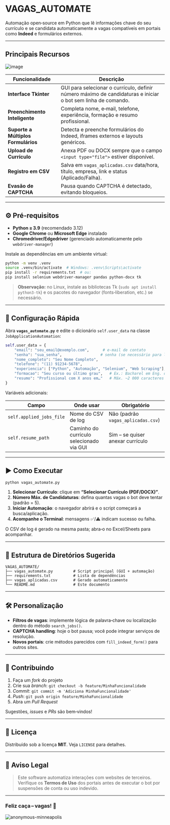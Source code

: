 # VAGAS\_AUTOMATE

Automação open‑source em Python que lê informações chave do seu currículo e se candidata automaticamente a vagas compatíveis em portais como **Indeed** e formulários externos.

---

## Principais Recursos

![image](https://github.com/user-attachments/assets/38ece46f-40e4-4ce6-9cd1-69723db79e05)


| Funcionalidade                      | Descrição                                                                                                    |
| ----------------------------------- | ------------------------------------------------------------------------------------------------------------ |
| **Interface Tkinter**               | GUI para selecionar o currículo, definir número máximo de candidaturas e iniciar o bot sem linha de comando. |
| **Preenchimento Inteligente**       | Completa nome, e‑mail, telefone, experiência, formação e resumo profissional.                                |
| **Suporte a Múltiplos Formulários** | Detecta e preenche formulários do Indeed, iframes externos e layouts genéricos.                              |
| **Upload de Currículo**             | Anexa PDF ou DOCX sempre que o campo `<input type="file">` estiver disponível.                               |
| **Registro em CSV**                 | Salva em `vagas_aplicadas.csv` data/hora, título, empresa, link e status (Aplicado/Falha).                   |
| **Evasão de CAPTCHA**               | Pausa quando CAPTCHA é detectado, evitando bloqueios.                                                        |

---

## ⚙️ Pré‑requisitos

* **Python ≥ 3.9** (recomendado 3.12)
* **Google Chrome** ou **Microsoft Edge** instalado
* **Chromedriver/Edgedriver** (gerenciado automaticamente pelo `webdriver‑manager`)

Instale as dependências em um ambiente virtual:

```bash
python -m venv .venv
source .venv/bin/activate  # Windows: .venv\Scripts\activate
pip install -r requirements.txt  # ou:
pip install selenium webdriver-manager pandas python-docx tk
```

> **Observação:** no Linux, instale as bibliotecas Tk (`sudo apt install python3-tk`) e os pacotes do navegador (fonts‑liberation, etc.) se necessário.

---

## 🔑 Configuração Rápida

Abra **`vagas_automate.py`** e edite o dicionário `self.user_data` na classe `JobApplicationAutomation`:

```python
self.user_data = {
    "email": "seu_email@exemplo.com",      # e‑mail de contato
    "senha": "sua_senha",                 # senha (se necessário para login)
    "nome_completo": "Seu Nome Completo",
    "telefone": "(11) 91234‑5678",
    "experiencia": ["Python", "Automação", "Selenium", "Web Scraping"],
    "formacao": "Seu curso ou último grau",   # Ex.: Bacharel em Eng. da Computação
    "resumo": "Profissional com X anos em…"   # Máx. ~2 000 caracteres
}
```

Variáveis adicionais:

| Campo                    | Onde usar                                | Obrigatório                        |
| ------------------------ | ---------------------------------------- | ---------------------------------- |
| `self.applied_jobs_file` | Nome do CSV de log                       | Não (padrão `vagas_aplicadas.csv`) |
| `self.resume_path`       | Caminho do currículo selecionado via GUI | Sim – se quiser anexar currículo   |

---

## ▶️ Como Executar

```bash
python vagas_automate.py
```

1. **Selecionar Currículo**: clique em **“Selecionar Currículo (PDF/DOCX)”**.
2. **Número Máx. de Candidaturas**: defina quantas vagas o bot deve tentar (padrão = 5).
3. **Iniciar Automação**: o navegador abrirá e o script começará a busca/aplicação.
4. **Acompanhe o Terminal**: mensagens ✅/⚠️ indicam sucesso ou falha.

O CSV de log é gerado na mesma pasta; abra‑o no Excel/Sheets para acompanhar.

---

## 📁 Estrutura de Diretórios Sugerida

```
VAGAS_AUTOMATE/
├── vagas_automate.py         # Script principal (GUI + automação)
├── requirements.txt          # Lista de dependências
├── vagas_aplicadas.csv       # Gerado automaticamente
└── README.md                 # Este documento
```

---

## 🛠️ Personalização

* **Filtros de vagas**: implemente lógica de palavra‑chave ou localização dentro do método `search_jobs()`.
* **CAPTCHA handling**: hoje o bot pausa; você pode integrar serviços de resolução.
* **Novos portais**: crie métodos parecidos com `fill_indeed_form()` para outros sites.

---

## 🤝 Contribuindo

1. Faça um *fork* do projeto
2. Crie sua *branch*: `git checkout -b feature/MinhaFuncionalidade`
3. *Commit*: `git commit -m 'Adiciona MinhaFuncionalidade'`
4. *Push*: `git push origin feature/MinhaFuncionalidade`
5. Abra um *Pull Request*

Sugestões, *issues* e *PRs* são bem‑vindos!

---

## 📝 Licença

Distribuído sob a licença **MIT**. Veja `LICENSE` para detalhes.

---

## 📣 Aviso Legal

> Este software automatiza interações com websites de terceiros. Verifique os **Termos de Uso** dos portais antes de executar o bot por suspensões de conta ou uso indevido.

---

### Feliz caça – vagas! 🚀

![anonymous-minneapolis](https://github.com/user-attachments/assets/669aadbc-d4c1-4786-b85e-cfaffcd7ebcb)


